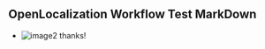 ## OpenLocalization Workflow Test MarkDown
* ![image2](.\a6d3b452-bfb0-4b5d-8dc1-41616b1ca143.png) thanks!

<!--HONumber=Oct16_HO4-->


